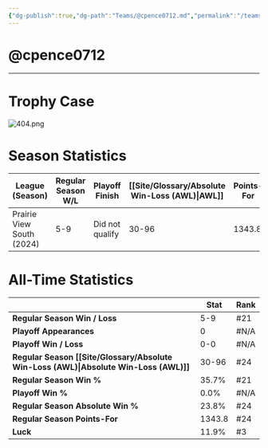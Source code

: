 ```yaml
---
{"dg-publish":true,"dg-path":"Teams/@cpence0712.md","permalink":"/teams/cpence0712/"}
---
```


# @cpence0712
--- 
# Trophy Case
![404.png](/img/user/z_Assets/img/404.png)
# Season Statistics
| **League (Season)** | **Regular Season W/L** | **Playoff Finish** | **[[Site/Glossary/Absolute Win-Loss (AWL)\|AWL]]** | **Points-For** |
| ------------------- | ---------------------- | ------------------ | ------------------------------------ | -------------- |
| Prairie View South (2024) | 5-9 | Did not qualify | 30-96 | 1343.8 |
# All-Time Statistics
|                                                | **Stat** | **Rank** |
| ---------------------------------------------- | -------- | -------- |
| **Regular Season Win / Loss**                  | 5-9      | #21      |
| **Playoff Appearances**                        | 0        | #N/A     |
| **Playoff Win / Loss**                         | 0-0      | #N/A     |
| **Regular Season [[Site/Glossary/Absolute Win-Loss (AWL)\|Absolute Win-Loss (AWL)]]** | 30-96    | #24      |
| **Regular Season Win %**                       | 35.7%    | #21      |
| **Playoff Win %**                              | 0.0%     | #N/A     |
| **Regular Season Absolute Win %**              | 23.8%    | #24      |
| **Regular Season Points-For**                  | 1343.8   | #24      |
| **Luck**                                       | 11.9%    | #3       |